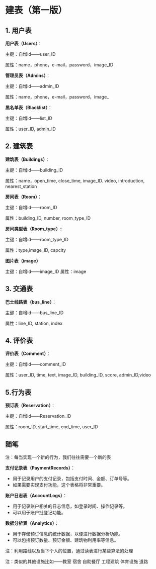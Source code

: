 # 建表（第一版）

## 1. 用户表

**用户表（Users）**：

主键：自增id——user_ID

属性：name，phone，e-mail，password，image_ID

**管理员表（Admins）**：

主键：自增id——admin_ID

属性：name，phone，e-mail，password，image_

**黑名单表（Blacklist）**：   

主键：自增id——list_ID

属性：user_ID,  admin_ID

## 2. 建筑表

**建筑表（Buildings）**：

主键：自增id——building_ID

属性：name，open_time, close_time, image_ID. video, introduction, nearest_station

**房间表（Room）**：

主键：自增id——room_ID

属性：building_ID, number,  room_type_ID

**房间类型表（Room_type）:**

主键：自增id——room_type_ID

属性：type,image_ID, capcity

**图片表（image）**

主键：自增id——image_ID
属性：image

## 3. 交通表

**巴士线路表（bus_line）**：

主键：自增id——bus_line_ID

属性：line_ID, station, index

## 4. 评价表

**评价表（Comment）**：

主键：自增id——comment_ID

属性：user_ID, time, text, image_ID, building_ID, score, admin_ID,video

## 5.行为表

**预订表（Reservation）**：

主键：自增id——Reservation_ID

属性：room_ID, start_time, end_time, user_ID







## 随笔

注：每当实现一个新的行为，我们往往需要一个新的表

**支付记录表（PaymentRecords）**：

- 用于记录用户的支付记录，包括支付时间、金额、订单号等。
- 如果需要实现支付功能，这个表格将非常重要。

**账户日志表（AccountLogs）**：

-  用于记录账户相关的日志信息，如登录时间、操作记录等。
-  可以用于账户批登记功能。

**数据分析表（Analytics）**：

- 用于存储预订信息的统计数据，以便进行数据分析功能。
- 可以包括预订数量、预订金额、建筑物利用率等信息。



注：利用路线以及当下个人的位置，通过读表进行某些算法的处理



注：类似的其他设施比如——教室    宿舍    自助餐厅    工程建筑    体育设施   道路
